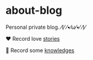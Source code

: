 # about-blog

Personal private blog. ⁄(⁄ ⁄•⁄ω⁄•⁄ ⁄)⁄

❤️ Record love [stories](https://ysfscream.github.io/about-blog/about-zhuoyr/)

📙 Record some [knowledges](https://github.com/ysfscream/about-blog/tree/master/about-knowledge)
